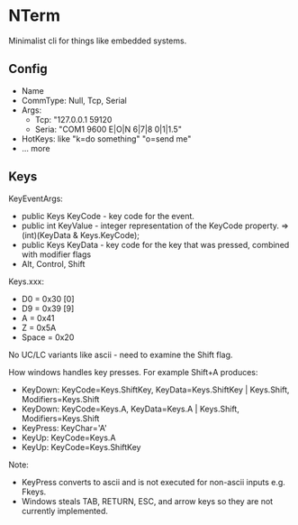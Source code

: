 # NTerm
Minimalist cli for things like embedded systems.


## Config

- Name
- CommType: Null, Tcp, Serial
- Args:
  - Tcp: "127.0.0.1 59120
  - Seria: "COM1 9600 E|O|N 6|7|8 0|1|1.5\"
- HotKeys: like "k=do something"  "o=send me"
- ... more

## Keys

KeyEventArgs:
- public Keys KeyCode - key code for the event.
- public int KeyValue - integer representation of the KeyCode property. => (int)(KeyData & Keys.KeyCode);
- public Keys KeyData - key code for the key that was pressed, combined with modifier flags
- Alt, Control, Shift

Keys.xxx:
- D0 = 0x30 [0]
- D9 = 0x39 [9]
- A = 0x41
- Z = 0x5A
- Space = 0x20

No UC/LC variants like ascii - need to examine the Shift flag.


How windows handles key presses. For example Shift+A produces:
- KeyDown: KeyCode=Keys.ShiftKey, KeyData=Keys.ShiftKey | Keys.Shift, Modifiers=Keys.Shift
- KeyDown: KeyCode=Keys.A, KeyData=Keys.A | Keys.Shift, Modifiers=Keys.Shift
- KeyPress: KeyChar='A'
- KeyUp: KeyCode=Keys.A
- KeyUp: KeyCode=Keys.ShiftKey

Note:
- KeyPress converts to ascii and is not executed for non-ascii inputs e.g. Fkeys.
- Windows steals TAB, RETURN, ESC, and arrow keys so they are not currently implemented.

